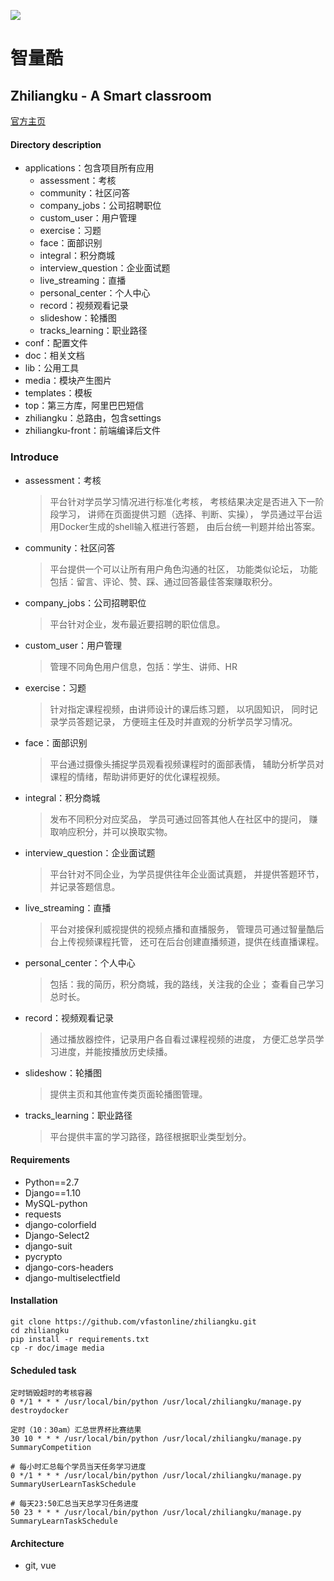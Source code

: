 ![](https://www.zhiliangku.com/static/img/Logo.a827faf.png)
# 智量酷
## Zhiliangku - A Smart classroom 
[官方主页](https://www.zhiliangku.com "智量酷")

#### Directory description
* applications：包含项目所有应用
    * assessment：考核
    * community：社区问答
    * company_jobs：公司招聘职位
    * custom_user：用户管理
    * exercise：习题
    * face：面部识别
    * integral：积分商城
    * interview_question：企业面试题
    * live_streaming：直播
    * personal_center：个人中心
    * record：视频观看记录
    * slideshow：轮播图
    * tracks_learning：职业路径
* conf：配置文件
* doc：相关文档
* lib：公用工具
* media：模块产生图片
* templates：模板
* top：第三方库，阿里巴巴短信
* zhiliangku：总路由，包含settings
* zhiliangku-front：前端编译后文件

### Introduce
* assessment：考核
    > 平台针对学员学习情况进行标准化考核，
    考核结果决定是否进入下一阶段学习，
    讲师在页面提供习题（选择、判断、实操），
    学员通过平台运用Docker生成的shell输入框进行答题，
    由后台统一判题并给出答案。
* community：社区问答
    > 平台提供一个可以让所有用户角色沟通的社区，
    功能类似论坛，
    功能包括：留言、评论、赞、踩、通过回答最佳答案赚取积分。
* company_jobs：公司招聘职位
    > 平台针对企业，发布最近要招聘的职位信息。
* custom_user：用户管理
    > 管理不同角色用户信息，包括：学生、讲师、HR
* exercise：习题
    > 针对指定课程视频，由讲师设计的课后练习题，
    以巩固知识，
    同时记录学员答题记录，
    方便班主任及时并直观的分析学员学习情况。
* face：面部识别
    > 平台通过摄像头捕捉学员观看视频课程时的面部表情，
    辅助分析学员对课程的情绪，帮助讲师更好的优化课程视频。
* integral：积分商城
    > 发布不同积分对应奖品，
    学员可通过回答其他人在社区中的提问，
    赚取响应积分，并可以换取实物。
* interview_question：企业面试题
    > 平台针对不同企业，为学员提供往年企业面试真题，
    并提供答题环节，并记录答题信息。
* live_streaming：直播
    > 平台对接保利威视提供的视频点播和直播服务，
    管理员可通过智量酷后台上传视频课程托管，
    还可在后台创建直播频道，提供在线直播课程。
* personal_center：个人中心
    > 包括：我的简历，积分商城，我的路线，关注我的企业；
    查看自己学习总时长。
* record：视频观看记录
    > 通过播放器控件，记录用户各自看过课程视频的进度，
    方便汇总学员学习进度，并能按播放历史续播。
* slideshow：轮播图
    > 提供主页和其他宣传类页面轮播图管理。
* tracks_learning：职业路径
    > 平台提供丰富的学习路径，路径根据职业类型划分。

#### Requirements
* Python==2.7
* Django==1.10
* MySQL-python
* requests
* django-colorfield
* Django-Select2
* django-suit
* pycrypto
* django-cors-headers
* django-multiselectfield

#### Installation
```
git clone https://github.com/vfastonline/zhiliangku.git
cd zhiliangku 
pip install -r requirements.txt
cp -r doc/image media
```

#### Scheduled task
```
定时销毁超时的考核容器
0 */1 * * * /usr/local/bin/python /usr/local/zhiliangku/manage.py destroydocker

定时（10：30am）汇总世界杯比赛结果
30 10 * * * /usr/local/bin/python /usr/local/zhiliangku/manage.py SummaryCompetition

# 每小时汇总每个学员当天任务学习进度
0 */1 * * * /usr/local/bin/python /usr/local/zhiliangku/manage.py SummaryUserLearnTaskSchedule

# 每天23:50汇总当天总学习任务进度
50 23 * * * /usr/local/bin/python /usr/local/zhiliangku/manage.py SummaryLearnTaskSchedule
```

#### Architecture
* git, vue


